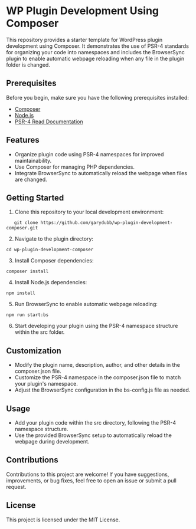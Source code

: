 # WP Plugin Development Using Composer

This repository provides a starter template for WordPress plugin development using Composer. It demonstrates the use of PSR-4 standards for organizing your code into namespaces and includes the BrowserSync plugin to enable automatic webpage reloading when any file in the plugin folder is changed.

## Prerequisites

Before you begin, make sure you have the following prerequisites installed:

- [Composer](https://getcomposer.org/)
- [Node.js](https://nodejs.org/)
- [PSR-4 Read Documentation](https://www.php-fig.org/psr/psr-4/)

## Features

- Organize plugin code using PSR-4 namespaces for improved maintainability.
- Use Composer for managing PHP dependencies.
- Integrate BrowserSync to automatically reload the webpage when files are changed.

## Getting Started
1. Clone this repository to your local development environment:
```
   git clone https://github.com/garydubb/wp-plugin-development-composer.git
```

2. Navigate to the plugin directory:
```
cd wp-plugin-development-composer
```

3. Install Composer dependencies:
```
composer install
```

4. Install Node.js dependencies:
```
npm install
```

5. Run BrowserSync to enable automatic webpage reloading:
```
npm run start:bs
```
6. Start developing your plugin using the PSR-4 namespace structure within the src folder.

## Customization
- Modify the plugin name, description, author, and other details in the composer.json file.
- Customize the PSR-4 namespace in the composer.json file to match your plugin's namespace.
- Adjust the BrowserSync configuration in the bs-config.js file as needed.

## Usage
- Add your plugin code within the src directory, following the PSR-4 namespace structure.
- Use the provided BrowserSync setup to automatically reload the webpage during development.

## Contributions
Contributions to this project are welcome! If you have suggestions, improvements, or bug fixes, feel free to open an issue or submit a pull request.

## License
This project is licensed under the MIT License. 

